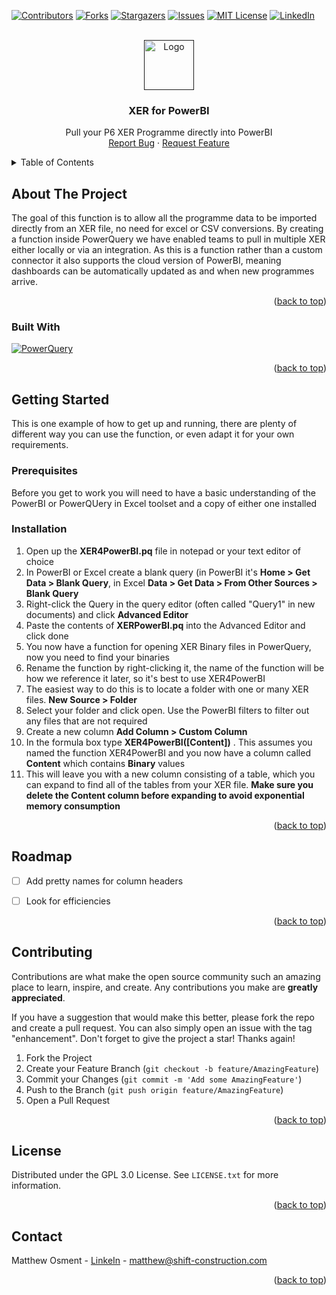 <!-- Improved compatibility of back to top link: See: https://github.com/othneildrew/Best-README-Template/pull/73 -->
<a name="readme-top"></a>
<!--
*** Thanks for checking out the Best-README-Template. If you have a suggestion
*** that would make this better, please fork the repo and create a pull request
*** or simply open an issue with the tag "enhancement".
*** Don't forget to give the project a star!
*** Thanks again! Now go create something AMAZING! :D
-->



<!-- PROJECT SHIELDS -->
<!--
*** I'm using markdown "reference style" links for readability.
*** Reference links are enclosed in brackets [ ] instead of parentheses ( ).
*** See the bottom of this document for the declaration of the reference variables
*** for contributors-url, forks-url, etc. This is an optional, concise syntax you may use.
*** https://www.markdownguide.org/basic-syntax/#reference-style-links
-->
[![Contributors][contributors-shield]][contributors-url]
[![Forks][forks-shield]][forks-url]
[![Stargazers][stars-shield]][stars-url]
[![Issues][issues-shield]][issues-url]
[![MIT License][license-shield]][license-url]
[![LinkedIn][linkedin-shield]][linkedin-url]


<!-- PROJECT LOGO -->
<br />
<div align="center">
  <a href="">
    <img src="https://github.com/shift-construction/xer4PowerBI/assets/44708354/e4e4b4ec-028b-4d2d-8996-617a7bacafbe" alt="Logo" height="80">
  </a>

<h3 align="center">XER for PowerBI</h3>

  <p align="center">
    Pull your P6 XER Programme directly into PowerBI
    <br />
    <a href="https://github.com/shift-construction/xer4powerbi/issues">Report Bug</a>
    ·
    <a href="https://github.com/shift-construction/xer4powerbi/issues">Request Feature</a>
  </p>
</div>


</div>


<!-- TABLE OF CONTENTS -->
<details>
  <summary>Table of Contents</summary>
  <ol>
    <li>
      <a href="#about-the-project">About The Project</a>
      <ul>
        <li><a href="#built-with">Built With</a></li>
      </ul>
    </li>
    <li>
      <a href="#getting-started">Getting Started</a>
      <ul>
        <li><a href="#prerequisites">Prerequisites</a></li>
        <li><a href="#installation">Installation</a></li>
      </ul>
    </li>
    <li><a href="#usage">Usage</a></li>
    <li><a href="#roadmap">Roadmap</a></li>
    <li><a href="#contributing">Contributing</a></li>
    <li><a href="#license">License</a></li>
    <li><a href="#contact">Contact</a></li>
    <li><a href="#acknowledgments">Acknowledgments</a></li>
  </ol>
</details>



<!-- ABOUT THE PROJECT -->
## About The Project

The goal of this function is to allow all the programme data to be imported directly from an XER file, no need for excel or CSV conversions. By creating a function inside PowerQuery we have enabled teams to pull in multiple XER either locally or via an integration. As this is a function rather than a custom connector it also supports the cloud version of PowerBI, meaning dashboards can be automatically updated as and when new programmes arrive.

<p align="right">(<a href="#readme-top">back to top</a>)</p>



### Built With

[![PowerQuery][PQuery]][PQuery-url]


<p align="right">(<a href="#readme-top">back to top</a>)</p>



<!-- GETTING STARTED -->
## Getting Started

This is one example of how to get up and running, there are plenty of different way you can use the function, or even adapt it for your own requirements.

### Prerequisites

Before you get to work you will need to have a basic understanding of the PowerBI or PowerQUery in Excel toolset and a copy of either one installed

### Installation

1. Open up the **XER4PowerBI.pq** file in notepad or your text editor of choice
2. In PowerBI or Excel create a blank query (in PowerBI it's **Home > Get Data > Blank Query**, in Excel **Data > Get Data > From Other Sources > Blank Query**
3. Right-click the Query in the query editor (often called "Query1" in new documents) and click **Advanced Editor**
4. Paste the contents of **XERPowerBI.pq** into the Advanced Editor and click done
5. You now have a function for opening XER Binary files in PowerQuery, now you need to find your binaries
6. Rename the function by right-clicking it, the name of the function will be how we reference it later, so it's best to use XER4PowerBI
7. The easiest way to do this is to locate a folder with one or many XER files. **New Source > Folder**
8. Select your folder and click open. Use the PowerBI filters to filter out any files that are not required
9. Create a new column **Add Column > Custom Column**
10. In the formula box type **XER4PowerBI([Content])** . This assumes you named the function XER4PowerBI and you now have a column called **Content** which contains **Binary** values
11. This will leave you with a new column consisting of a table, which you can expand to find all of the tables from your XER file. **Make sure you delete the Content column before expanding to avoid exponential memory consumption**


<p align="right">(<a href="#readme-top">back to top</a>)</p>




<!-- ROADMAP -->
## Roadmap

- [ ] Add pretty names for column headers
- [ ] Look for efficiencies


<p align="right">(<a href="#readme-top">back to top</a>)</p>



<!-- CONTRIBUTING -->
## Contributing

Contributions are what make the open source community such an amazing place to learn, inspire, and create. Any contributions you make are **greatly appreciated**.

If you have a suggestion that would make this better, please fork the repo and create a pull request. You can also simply open an issue with the tag "enhancement".
Don't forget to give the project a star! Thanks again!

1. Fork the Project
2. Create your Feature Branch (`git checkout -b feature/AmazingFeature`)
3. Commit your Changes (`git commit -m 'Add some AmazingFeature'`)
4. Push to the Branch (`git push origin feature/AmazingFeature`)
5. Open a Pull Request

<p align="right">(<a href="#readme-top">back to top</a>)</p>



<!-- LICENSE -->
## License

Distributed under the GPL 3.0 License. See `LICENSE.txt` for more information.

<p align="right">(<a href="#readme-top">back to top</a>)</p>



<!-- CONTACT -->
## Contact

Matthew Osment - [LinkeIn](https://www.linkedin.com/in/matthew-osment/) - matthew@shift-construction.com


<p align="right">(<a href="#readme-top">back to top</a>)</p>





<!-- MARKDOWN LINKS & IMAGES -->
<!-- https://www.markdownguide.org/basic-syntax/#reference-style-links -->
[contributors-shield]: https://img.shields.io/github/contributors/shift-construction/xer4PowerBI.svg?style=for-the-badge
[contributors-url]: https://github.com/shift-construction/xer4PowerBI/graphs/contributors
[forks-shield]: https://img.shields.io/github/forks/shift-construction/xer4PowerBI.svg?style=for-the-badge
[forks-url]: https://github.com/shift-construction/xer4PowerBI/network/members
[stars-shield]: https://img.shields.io/github/stars/shift-construction/xer4PowerBI.svg?style=for-the-badge
[stars-url]: https://github.com/shift-construction/xer4PowerBI/stargazers
[issues-shield]: https://img.shields.io/github/issues/shift-construction/xer4PowerBI.svg?style=for-the-badge
[issues-url]: https://github.com/shift-construction/xer4PowerBI/issues
[license-shield]: https://img.shields.io/github/license/shift-construction/xer4PowerBI.svg?style=for-the-badge
[license-url]: https://github.com/shift-construction/xer4PowerBI/master/LICENSE.txt
[linkedin-shield]: https://img.shields.io/badge/-LinkedIn-black.svg?style=for-the-badge&logo=linkedin&colorB=555
[linkedin-url]: https://linkedin.com/company/98679370
[Pquery]: https://img.shields.io/badge/PowerQuery%20M-35495E?style=for-the-badge&logoColor=1d6b40
[PQuery-url]: https://learn.microsoft.com/en-us/powerquery-m/
